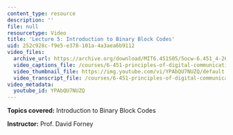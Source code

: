 ```yaml
---
content_type: resource
description: ''
file: null
resourcetype: Video
title: 'Lecture 5: Introduction to Binary Block Codes'
uid: 252c928c-f9e5-e378-101a-4a3aea6b9112
video_files:
  archive_url: https://archive.org/download/MIT6.451S05/5ocw-6.451_4-261-16feb2005-220k.mp4
  video_captions_file: /courses/6-451-principles-of-digital-communication-ii-spring-2005/c7431aa76d2850a0b316e76c43b2a349_YPAbQU7NUZQ.vtt
  video_thumbnail_file: https://img.youtube.com/vi/YPAbQU7NUZQ/default.jpg
  video_transcript_file: /courses/6-451-principles-of-digital-communication-ii-spring-2005/ae35b1fe12361b4ff478fa5d61d917d6_YPAbQU7NUZQ.pdf
video_metadata:
  youtube_id: YPAbQU7NUZQ
---
```


**Topics covered:** Introduction to Binary Block Codes

**Instructor:** Prof. David Forney